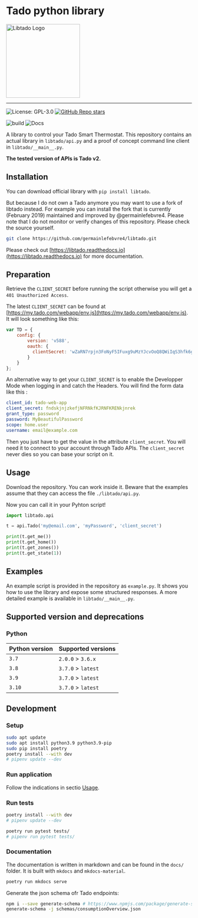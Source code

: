 # Tado python library

<img src="docs/logo.png" alt="Libtado Logo" width="200px" align="center"/>

---

![License: GPL-3.0](https://img.shields.io/github/license/germainlefebvre4/libtado?color=blue)
[![GitHub Repo stars](https://img.shields.io/github/stars/germainlefebvre4/libtado)](https://github.com/germainlefebvre4/libtado/stargazers)

![build](https://github.com/germainlefebvre4/libtado/workflows/Release%20Management/badge.svg?branch=master)
![Docs](https://readthedocs.org/projects/libtado/badge/?version=latest&style=default)

A library to control your Tado Smart Thermostat. This repository contains an actual library in `libtado/api.py` and a proof of concept command line client in `libtado/__main__.py`.

**The tested version of APIs is Tado v2.**

## Installation

You can download official library with `pip install libtado`.

But because I do not own a Tado anymore you may want to use a fork of libtado instead. For example you can install the fork that is currently (February 2019) maintained and improved by @germainlefebvre4. Please note that I do not monitor or verify changes of this repository. Please check the source yourself.

```sh
git clone https://github.com/germainlefebvre4/libtado.git
```

Please check out [https://libtado.readthedocs.io](https://libtado.readthedocs.io) for more documentation.

## Preparation

Retrieve the `CLIENT_SECRET` before running the script otherwise you will get a `401 Unauthorized Access`.

The latest `CLIENT_SECRET` can be found at [https://my.tado.com/webapp/env.js](https://my.tado.com/webapp/env.js).  It will look something like this:

```js
var TD = {
    config: {
        version: 'v588',
        oauth: {
          clientSecret: 'wZaRN7rpjn3FoNyF5IFuxg9uMzYJcvOoQ8QWiIqS3hfk6gLhVlG57j5YNoZL2Rtc'
        }
    }
};
```

An alternative way to get your `CLIENT_SECRET` is to enable the Developper Mode when logging in and catch the Headers. You will find the form data like this :

```yaml
client_id: tado-web-app
client_secret: fndskjnjzkefjNFRNkfKJRNFKRENkjnrek
grant_type: password
password: MyBeautifulPassword
scope: home.user
username: email@example.com
```

Then you just have to get the value in the attribute `client_secret`. You will need it to connect to your account through Tado APIs. The `client_secret` never dies so you can base your script on it.

## Usage

Download the repository. You can work inside it. Beware that the examples assume that they can access the file `./libtado/api.py`.

Now you can call it in your Pyhton script!

```python
import libtado.api

t = api.Tado('my@email.com', 'myPassword', 'client_secret')

print(t.get_me())
print(t.get_home())
print(t.get_zones())
print(t.get_state(1))
```

## Examples

An example script is provided in the repository as `example.py`.
It shows you how to use the library and expose some structured responses. A more detailed example is available in `libtado/__main__.py`.

## Supported version and deprecations

### Python

| Python version | Supported versions   |
|----------------|----------------------|
| `3.7`          | `2.0.0` > `3.6.x`    |
| `3.8`          | `3.7.0` > `latest`   |
| `3.9`          | `3.7.0` > `latest`   |
| `3.10`         | `3.7.0` > `latest`   |

## Development

### Setup

```bash
sudo apt update
sudo apt install python3.9 python3.9-pip
sudo pip install poetry
poetry install --with dev
# pipenv update --dev
```

### Run application

Follow the indications in sectio [Usage](#usage).

### Run tests

```bash
poetry install --with dev
# pipenv update --dev

poetry run pytest tests/
# pipenv run pytest tests/
```

### Documentation

The documentation is written in markdown and can be found in the `docs/` folder. It is built with `mkdocs` and `mkdocs-material`.

```bash
poetry run mkdocs serve
```

Generate the json schema ofr Tado endpoints:

```bash
npm i --save generate-schema # https://www.npmjs.com/package/generate-schema
generate-schema -j schemas/consumptionOverview.json
```

